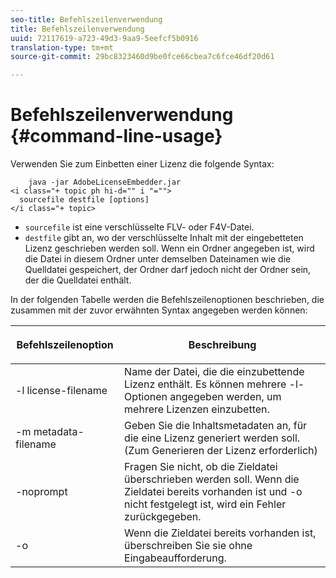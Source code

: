 ```yaml
---
seo-title: Befehlszeilenverwendung
title: Befehlszeilenverwendung
uuid: 72117619-a723-49d3-9aa9-5eefcf5b0916
translation-type: tm+mt
source-git-commit: 29bc8323460d9be0fce66cbea7c6fce46df20d61

---
```



# Befehlszeilenverwendung {#command-line-usage}

Verwenden Sie zum Einbetten einer Lizenz die folgende Syntax:

```
    java -jar AdobeLicenseEmbedder.jar  
<i class="+ topic ph hi-d="" i "="">
  sourcefile destfile [options] 
</i class="+ topic>
```

* `sourcefile` ist eine verschlüsselte FLV- oder F4V-Datei.
* `destfile` gibt an, wo der verschlüsselte Inhalt mit der eingebetteten Lizenz geschrieben werden soll. Wenn ein Ordner angegeben ist, wird die Datei in diesem Ordner unter demselben Dateinamen wie die Quelldatei gespeichert, der Ordner darf jedoch nicht der Ordner sein, der die Quelldatei enthält.

In der folgenden Tabelle werden die Befehlszeilenoptionen beschrieben, die zusammen mit der zuvor erwähnten Syntax angegeben werden können:

<table frame="all" colsep="1" rowsep="1" class="+ topic/table adobe-d/table " id="table_hnl_2sy_n4"> 
 <thead class="- topic/thead "> 
  <tr rowsep="1" class="- topic/row "> 
   <th colname="1" class="- topic/entry entry"> <p class="- topic/p ">Befehlszeilenoption </p> </th> 
   <th colname="2" class="- topic/entry entry"> <p class="- topic/p ">Beschreibung </p> </th> 
  </tr> 
 </thead>
 <tbody class="- topic/tbody "> 
  <tr rowsep="1" class="- topic/row "> 
   <td colname="1" class="- topic/entry "> <span class="+ topic/ph pr-d/codeph codeph"> -l license-filename </span> </td> 
   <td colname="2" class="- topic/entry "> Name der Datei, die die einzubettende Lizenz enthält. Es können mehrere <span class="codeph"> -l- </span> Optionen angegeben werden, um mehrere Lizenzen einzubetten. </td> 
  </tr> 
  <tr rowsep="1" class="- topic/row "> 
   <td colname="1" class="- topic/entry "> <span class="+ topic/ph pr-d/codeph codeph"> -m metadata-filename </span> </td> 
   <td colname="2" class="- topic/entry "> Geben Sie die Inhaltsmetadaten an, für die eine Lizenz generiert werden soll. (Zum Generieren der Lizenz erforderlich) </td> 
  </tr> 
  <tr rowsep="1" class="- topic/row "> 
   <td colname="1" class="- topic/entry "> <span class="codeph"> -noprompt </span> </td> 
   <td colname="2" class="- topic/entry "> Fragen Sie nicht, ob die Zieldatei überschrieben werden soll. Wenn die Zieldatei bereits vorhanden ist und <span class="codeph"> -o nicht festgelegt </span> ist, wird ein Fehler zurückgegeben. </td> 
  </tr> 
  <tr rowsep="0" class="- topic/row "> 
   <td colname="1" class="- topic/entry "> <span class="codeph"> -o </span> </td> 
   <td colname="2" class="- topic/entry "> Wenn die Zieldatei bereits vorhanden ist, überschreiben Sie sie ohne Eingabeaufforderung. </td> 
  </tr> 
 </tbody> 
</table>

